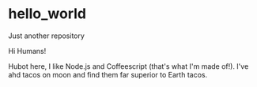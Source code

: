 # hello_world
Just another repository

Hi Humans! 

Hubot here, I like Node.js and Coffeescript (that's what I'm made of!).
I've ahd tacos on moon and find them far superior to Earth tacos.
